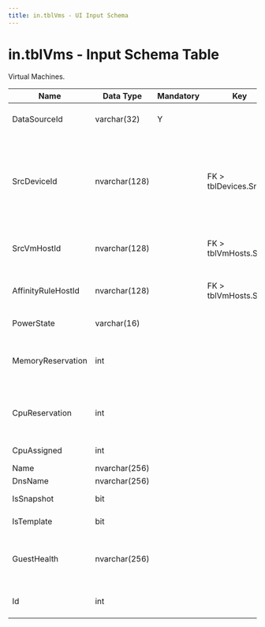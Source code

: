 ```yaml
---
title: in.tblVms - UI Input Schema
---
```

# in.tblVms - Input Schema Table

Virtual Machines.​​​

| Name               | Data Type     | Mandatory | Key                   | Comment                                                                                                     |
|--------------------|---------------|-----------|-----------------------|-------------------------------------------------------------------------------------------------------------|
| DataSourceId       | varchar(32)   | Y         |                       | Unique ID of the source of this record.                                                                     |
| SrcDevi​​ceId        | nvarchar(128) |           | FK > tblDevices.SrcId | This virtual device in tblDevices. The Virtual field must be set on the corresponding device in tblDevices. |
| SrcVmHostId        | nvarchar(128) |           | FK > tblVmHosts.SrcId | Host this VM runs on at the time of data collection                                                         |
| AffinityRuleHostId | nvarchar(128) |           | FK > tblVmHosts.SrcId | Host this VM is pinned to by affinity rule, if any                                                          |
| PowerState         | varchar(16)   |           |                       | On, Off, or Suspended.                                                                                      |
| MemoryReservation  | int           |           |                       | Number of memory MB that are guaranteed available.                                                          |
| CpuReservation     | int           |           |                       | Number of CPU MHz that are guaranteed available.                                                            |
| CpuAssigned        | int           |           |                       | Number of virtual CPU's.                                                                                    |
| Name               | nvarchar(256) |           |                       |                                                                                                             |
| DnsName            | nvarchar(256) |           |                       |                                                                                                             |
| IsSnapshot         | bit           |           |                       | True if this is a VM snapshot.                                                                              |
| IsTemplate         | bit           |           |                       | True if this is a VM template.                                                                              |
| GuestHealth        | nvarchar(256) |           |                       | Possible values: OK, Warning, Critical, or Unknown.                                                         |
| Id                 | int           |           |                       | Generated during import. Leave empty.                                                                       |